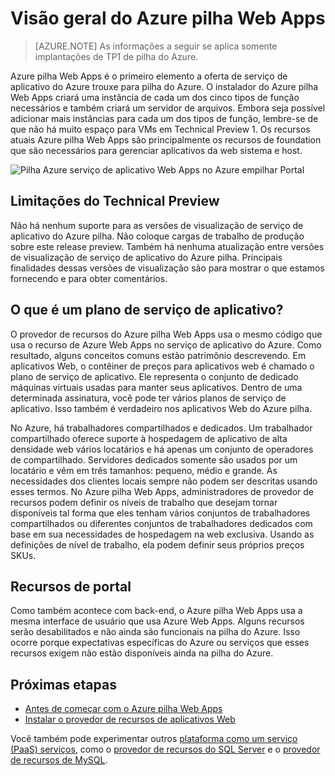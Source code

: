 <properties
    pageTitle="Visão geral de aplicativos da Web de pilha Azure | Microsoft Azure"
    description="Visão geral dos aplicativos Web na pilha Azure"
    services="azure-stack"
    documentationCenter=""
    authors="apwestgarth"
    manager="stefsch"
    editor=""/>

<tags
    ms.service="azure-stack"
    ms.workload="app-service"
    ms.tgt_pltfrm="na"
    ms.devlang="na"
    ms.topic="article"
    ms.date="09/26/2016"
    ms.author="anwestg"/>
    
# <a name="azure-stack-web-apps-overview"></a>Visão geral do Azure pilha Web Apps
    
> [AZURE.NOTE] As informações a seguir se aplica somente implantações de TP1 de pilha do Azure.

Azure pilha Web Apps é o primeiro elemento a oferta de serviço de aplicativo do Azure trouxe para pilha do Azure. O instalador do Azure pilha Web Apps criará uma instância de cada um dos cinco tipos de função necessários e também criará um servidor de arquivos. Embora seja possível adicionar mais instâncias para cada um dos tipos de função, lembre-se de que não há muito espaço para VMs em Technical Preview 1. Os recursos atuais Azure pilha Web Apps são principalmente os recursos de foundation que são necessários para gerenciar aplicativos da web sistema e host.

![Pilha Azure serviço de aplicativo Web Apps no Azure empilhar Portal][1]

## <a name="limitations-of-the-technical-preview"></a>Limitações do Technical Preview

Não há nenhum suporte para as versões de visualização de serviço de aplicativo do Azure pilha. Não coloque cargas de trabalho de produção sobre este release preview. Também há nenhuma atualização entre versões de visualização de serviço de aplicativo do Azure pilha. Principais finalidades dessas versões de visualização são para mostrar o que estamos fornecendo e para obter comentários. 

## <a name="what-is-an-app-service-plan"></a>O que é um plano de serviço de aplicativo?

O provedor de recursos do Azure pilha Web Apps usa o mesmo código que usa o recurso de Azure Web Apps no serviço de aplicativo do Azure. Como resultado, alguns conceitos comuns estão patrimônio descrevendo. Em aplicativos Web, o contêiner de preços para aplicativos web é chamado o plano de serviço de aplicativo. Ele representa o conjunto de dedicado máquinas virtuais usadas para manter seus aplicativos. Dentro de uma determinada assinatura, você pode ter vários planos de serviço de aplicativo. Isso também é verdadeiro nos aplicativos Web do Azure pilha. 

No Azure, há trabalhadores compartilhados e dedicados. Um trabalhador compartilhado oferece suporte à hospedagem de aplicativo de alta densidade web vários locatários e há apenas um conjunto de operadores de compartilhado. Servidores dedicados somente são usados por um locatário e vêm em três tamanhos: pequeno, médio e grande. Às necessidades dos clientes locais sempre não podem ser descritas usando esses termos. No Azure pilha Web Apps, administradores de provedor de recursos podem definir os níveis de trabalho que desejam tornar disponíveis tal forma que eles tenham vários conjuntos de trabalhadores compartilhados ou diferentes conjuntos de trabalhadores dedicados com base em sua necessidades de hospedagem na web exclusiva. Usando as definições de nível de trabalho, ela podem definir seus próprios preços SKUs.

## <a name="portal-features"></a>Recursos de portal

Como também acontece com back-end, o Azure pilha Web Apps usa a mesma interface de usuário que usa Azure Web Apps. Alguns recursos serão desabilitados e não ainda são funcionais na pilha do Azure. Isso ocorre porque expectativas específicas do Azure ou serviços que esses recursos exigem não estão disponíveis ainda na pilha do Azure. 

## <a name="next-steps"></a>Próximas etapas

- [Antes de começar com o Azure pilha Web Apps](azure-stack-webapps-before-you-get-started.md)
- [Instalar o provedor de recursos de aplicativos Web](azure-stack-webapps-deploy.md)

Você também pode experimentar outros [plataforma como um serviço (PaaS) serviços](azure-stack-tools-paas-services.md), como o [provedor de recursos do SQL Server](azure-stack-sql-rp-deploy-short.md) e o [provedor de recursos de MySQL](azure-stack-mysql-rp-deploy-short.md).

<!--Image references-->
[1]: ./media/azure-stack-webapps-overview/AppService_Portal.png
